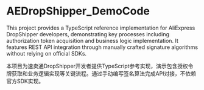 # AEDropShipper_DemoCode

This project provides a TypeScript reference implementation for AliExpress DropShipper developers, demonstrating key processes including authorization token acquisition and business logic implementation. It features REST API integration through manually crafted signature algorithms without relying on official SDKs.

本项目为速卖通DropShipper开发者提供TypeScript参考实现，演示包含授权令牌获取和业务逻辑实现等关键流程。通过手动编写签名算法完成API对接，不依赖官方SDK实现。
